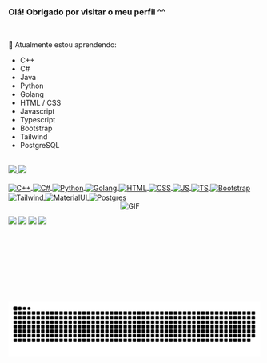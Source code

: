 ### Olá! Obrigado por visitar o meu perfil ^^

<br>

  🌱 Atualmente estou aprendendo:
   * C++
   * C#
   * Java
   * Python
   * Golang
   * HTML / CSS
   * Javascript
   * Typescript
   * Bootstrap
   * Tailwind
   * PostgreSQL

<br>

<div>
  <a href="https://github.com/GabrielVitorGL">
  <img height="180em" src="https://github-readme-stats.vercel.app/api?username=GabrielVitorGL&show_icons=true&theme=github_dark&include_all_commits=true&count_private=true"/>
  <img height="180em" src="https://github-readme-stats.vercel.app/api/top-langs/?username=GabrielVitorGL&layout=compact&langs_count=7&theme=github_dark"/>
</div>
  
<div style="display: inline_block"><br>
  <img align="center" alt="C++" height="35" width="45" src="https://cdn.jsdelivr.net/gh/devicons/devicon/icons/cplusplus/cplusplus-original.svg">
  <img align="center" alt="C#" height="35" width="45" src="https://cdn.jsdelivr.net/gh/devicons/devicon/icons/csharp/csharp-original.svg">
  <img align="center" alt="Python" height="35" width="45" src="https://cdn.jsdelivr.net/gh/devicons/devicon/icons/python/python-original.svg">
  <img align="center" alt="Golang" height="35" width="45" src="https://cdn.jsdelivr.net/gh/devicons/devicon/icons/go/go-original-wordmark.svg">
  <img align="center" alt="HTML" height="35" width="45" src="https://cdn.jsdelivr.net/gh/devicons/devicon/icons/html5/html5-original.svg">
  <img align="center" alt="CSS" height="35" width="45" src="https://cdn.jsdelivr.net/gh/devicons/devicon/icons/css3/css3-original.svg">
  <img align="center" alt="JS" height="35" width="45" src="https://cdn.jsdelivr.net/gh/devicons/devicon/icons/javascript/javascript-original.svg">
  <img align="center" alt="TS" height="35" width="45" src="https://cdn.jsdelivr.net/gh/devicons/devicon/icons/typescript/typescript-original.svg">
  <img align="center" alt="Bootstrap" height="35" width="45" src="https://cdn.jsdelivr.net/gh/devicons/devicon/icons/bootstrap/bootstrap-original.svg" >
  <img align="center" alt="Tailwind" height="35" width="45" src="https://cdn.jsdelivr.net/gh/devicons/devicon/icons/tailwindcss/tailwindcss-plain.svg" >
  <img align="center" alt="MaterialUI" height="35" width="45" src="https://cdn.jsdelivr.net/gh/devicons/devicon/icons/materialui/materialui-original.svg" >
  <img align="center" alt="Postgres" height="35" width="45" src="https://cdn.jsdelivr.net/gh/devicons/devicon/icons/postgresql/postgresql-original.svg">
  <img align="right" alt="GIF" height="200" width="280" src="https://github.com/GabrielVitorGL/GabrielVitorGL/blob/main/GIF_v2.gif?raw=true">
</div>
  
##
  
<div> 
 <a href = "https://www.linkedin.com/in/gabriel-vitor-grossi-louren%C3%A7o-285311276/"><img src="https://img.shields.io/badge/LinkedIn-0077B5?style=for-the-badge&logo=linkedin&logoColor=white" target="_blank"></a>
 <a href="https://discordapp.com/users/232177678172684289/" target="_blank"><img src="https://img.shields.io/badge/Discord-7289DA?style=for-the-badge&logo=discord&logoColor=white" target="_blank"></a> 
 <a href = "mailto:gabrielvitorcom@hotmail.com"><img src="https://img.shields.io/badge/Gmail-D14836?style=for-the-badge&logo=gmail&logoColor=white" target="_blank"></a>
 <a href = "https://wa.me/5511910449191"><img src="https://img.shields.io/badge/WhatsApp-25D366?style=for-the-badge&logo=whatsapp&logoColor=white" target="_blank"></a>
 
  ![Snake animation](https://github.com/GabrielVitorGL/GabrielVitorGL/blob/output/github-contribution-grid-snake.svg)
 
</div>

  
